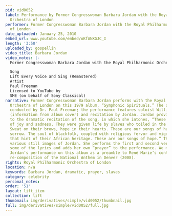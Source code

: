 ```yaml
---
pid: vid0052
label: Performance by Former Congresswoman Barbara Jordan with the Royal Philharmonic
  Orchestra of London
performer: Former Congresswoman Barbara Jordan with the Royal Philharmonic Orchestra
  of London
date_uploaded: January 25, 2010
embed_url: www.youtube.com/embed/oKfANXGJC_I
length: '3:50'
uploaded_by: gospellin
video_title: Barbara Jordan
video_notes: |-
  Former Congresswoman Barbara Jordan with the Royal Philharmonic Orchestra of London

  Song
  Lift Every Voice and Sing (Remastered)
  Artist
  Paul Freeman
  Licensed to YouTube by
  SME (on behalf of Sony Classical)
narrative: Former Congresswoman Barbara Jordan performs with the Royal Philharmonic
  Orchestra of London on this 1979 album, “Symphonic Spirituals.” The orchestra is
  conducted by Dr. Paul Freeman; the performance features soloist William Brown, tenor
  (information from album cover) and recitation by Jordan. Jordan provides a preamble
  to the dramatic recitation of the song, in which she intones, “These are our songs
  of joy and sadness. They were given life by slaves who toiled in the fields of America.
  Sweat on their brows, hope in their hearts. These are our songs of happiness and
  sorrow. The soul of blackfolk, coupled with religious fervor and vigorous rhythms
  that hint of their African heritage. These are our songs of hope.” The video features
  various still images of Jordan. She performs the first and second verses, and changes
  some of the lyrics and adds her own “prayer” to the performance. We might consider
  Jordan’s performance on this album as a preamble to René Marie’s controversial creative
  re-composition of the National Anthem in Denver (2008).
rights: Royal Philharmonic Orchestra of London
location: n/a
keywords: Barbara Jordan, dramatic, prayer, slaves
category: celebrity
personal_notes: 
order: '51'
layout: lift_item
collection: lift
thumbnail: img/derivatives/simple/vid0052/thumbnail.jpg
full: img/derivatives/simple/vid0052/full.jpg
---
```

